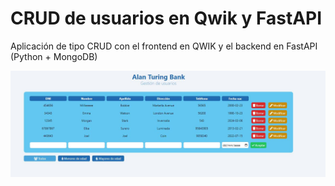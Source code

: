 # CRUD de usuarios en Qwik y FastAPI

Aplicación de tipo CRUD con el frontend en QWIK y el backend en FastAPI (Python + MongoDB)

<img src="./img/crud.JPG">
